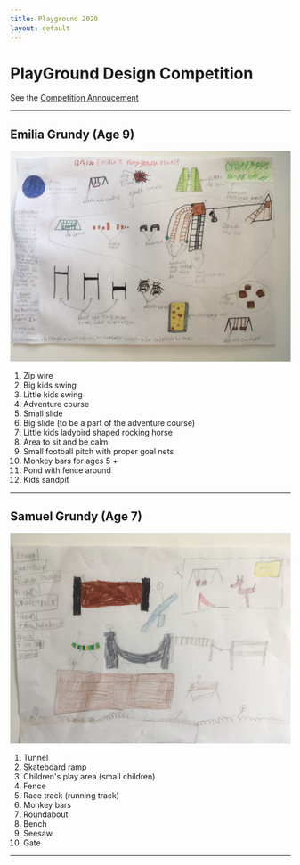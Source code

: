 ```yaml
---
title: Playground 2020
layout: default
---
```


# PlayGround Design Competition

See the [Competition Annoucement](/home/announcements/playground-design-competition)

----

## Emilia Grundy (Age 9)

![eg](emilia-grundy.jpg)


1. Zip wire
1. Big kids swing
1. Little kids swing
1. Adventure course
1. Small slide
1. Big slide (to be a part of the adventure course)
1. Little kids ladybird shaped rocking horse 
1. Area to sit and be calm 
1. Small football pitch with proper goal nets 
1. Monkey bars for ages 5 + 
1. Pond with fence around
1. Kids sandpit

----

## Samuel Grundy (Age 7)

![sg](samuel-grundy.jpg)

1. Tunnel 
1. Skateboard ramp 
1. Children's play area (small children)
1. Fence 
1. Race track (running track)
1. Monkey bars
1. Roundabout 
1. Bench 
1. Seesaw
1. Gate


----
